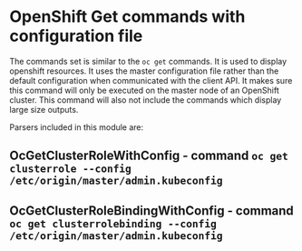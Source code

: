 OpenShift Get commands with configuration file
==============================================

The commands set is similar to the ``oc get`` commands. It is used to display openshift resources.
It uses the master configuration file rather than the default configuration when communicated with the client API.
It makes sure this command will only be executed on the master node of an OpenShift cluster.
This command will also not include the commands which display large size outputs.

Parsers included in this module are:

OcGetClusterRoleWithConfig - command ``oc get clusterrole --config /etc/origin/master/admin.kubeconfig``
--------------------------------------------------------------------------------------------------------

OcGetClusterRoleBindingWithConfig - command ``oc get clusterrolebinding --config /etc/origin/master/admin.kubeconfig``
----------------------------------------------------------------------------------------------------------------------